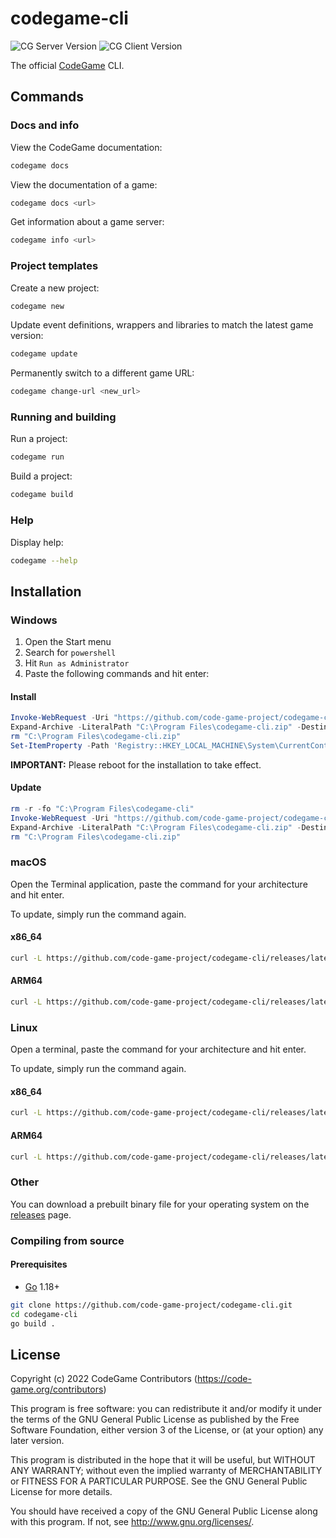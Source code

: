 # codegame-cli
![CG Server Version](https://img.shields.io/badge/GameServer-v0.1+-yellow)
![CG Client Version](https://img.shields.io/badge/Client-v0.3+-yellow)

The official [CodeGame](https://code-game.org) CLI.

## Commands

### Docs and info

View the CodeGame documentation:
```sh
codegame docs
```

View the documentation of a game:
```sh
codegame docs <url>
```

Get information about a game server:
```sh
codegame info <url>
```

### Project templates

Create a new project:
```sh
codegame new
```

Update event definitions, wrappers and libraries to match the latest game version:
```sh
codegame update
```

Permanently switch to a different game URL:
```sh
codegame change-url <new_url>
```

### Running and building

Run a project:
```sh
codegame run
```

Build a project:
```sh
codegame build
```

### Help

Display help:
```sh
codegame --help
```

## Installation

### Windows

1. Open the Start menu
2. Search for `powershell`
3. Hit `Run as Administrator`
4. Paste the following commands and hit enter:

#### Install

```powershell
Invoke-WebRequest -Uri "https://github.com/code-game-project/codegame-cli/releases/latest/download/codegame-cli-windows-amd64.zip" -OutFile "C:\Program Files\codegame-cli.zip"
Expand-Archive -LiteralPath "C:\Program Files\codegame-cli.zip" -DestinationPath "C:\Program Files\codegame-cli"
rm "C:\Program Files\codegame-cli.zip"
Set-ItemProperty -Path 'Registry::HKEY_LOCAL_MACHINE\System\CurrentControlSet\Control\Session Manager\Environment' -Name PATH -Value "$((Get-ItemProperty -Path 'Registry::HKEY_LOCAL_MACHINE\System\CurrentControlSet\Control\Session Manager\Environment' -Name PATH).path);C:\Program Files\codegame-cli"
```

**IMPORTANT:** Please reboot for the installation to take effect.

#### Update

```powershell
rm -r -fo "C:\Program Files\codegame-cli"
Invoke-WebRequest -Uri "https://github.com/code-game-project/codegame-cli/releases/latest/download/codegame-cli-windows-amd64.zip" -OutFile "C:\Program Files\codegame-cli.zip"
Expand-Archive -LiteralPath "C:\Program Files\codegame-cli.zip" -DestinationPath "C:\Program Files\codegame-cli"
rm "C:\Program Files\codegame-cli.zip"
```

### macOS

Open the Terminal application, paste the command for your architecture and hit enter.

To update, simply run the command again.

#### x86_64

```sh
curl -L https://github.com/code-game-project/codegame-cli/releases/latest/download/codegame-cli-darwin-amd64.tar.gz | tar -xz codegame && sudo mv codegame /usr/local/bin
```

#### ARM64

```sh
curl -L https://github.com/code-game-project/codegame-cli/releases/latest/download/codegame-cli-darwin-arm64.tar.gz | tar -xz codegame && sudo mv codegame /usr/local/bin
```

### Linux

Open a terminal, paste the command for your architecture and hit enter.

To update, simply run the command again.

#### x86_64

```sh
curl -L https://github.com/code-game-project/codegame-cli/releases/latest/download/codegame-cli-linux-amd64.tar.gz | tar -xz codegame && sudo mv codegame /usr/local/bin
```

#### ARM64

```sh
curl -L https://github.com/code-game-project/codegame-cli/releases/latest/download/codegame-cli-linux-arm64.tar.gz | tar -xz codegame && sudo mv codegame /usr/local/bin
```

### Other

You can download a prebuilt binary file for your operating system on the [releases](https://github.com/code-game-project/codegame-cli/releases) page.

### Compiling from source

#### Prerequisites

- [Go](https://go.dev/) 1.18+

```sh
git clone https://github.com/code-game-project/codegame-cli.git
cd codegame-cli
go build .
```

## License

Copyright (c) 2022 CodeGame Contributors (https://code-game.org/contributors)

This program is free software: you can redistribute it and/or modify
it under the terms of the GNU General Public License as published by
the Free Software Foundation, either version 3 of the License, or
(at your option) any later version.

This program is distributed in the hope that it will be useful,
but WITHOUT ANY WARRANTY; without even the implied warranty of
MERCHANTABILITY or FITNESS FOR A PARTICULAR PURPOSE.  See the
GNU General Public License for more details.

You should have received a copy of the GNU General Public License
along with this program.  If not, see <http://www.gnu.org/licenses/>.
